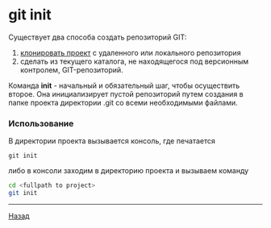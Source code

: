 # git init
Существует два способа создать репозиторий GIT:
1. [клонировать проект](./clone.md) с удаленного или локального репозитория 
2. сделать из текущего каталога, не находящегося под версионным контролем, GIT-репозиторий.  

Команда **init** - начальный и обязательный шаг, чтобы осуществить второе. Она инициализирует пустой репозиторий путем создания в папке проекта директории .git со всеми необходимыми файлами. 

### Использование
В директории проекта вызывается консоль, где печатается

`git init`

либо в консоли заходим в директорию проекта и вызываем команду
```bash
cd <fullpath to project>
git init
```

___
[Назад](./readme.md)